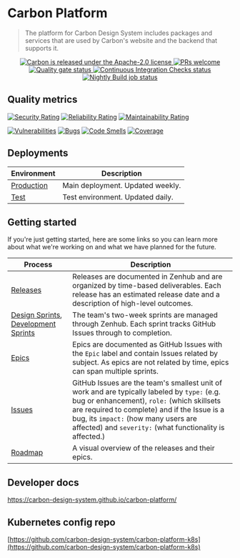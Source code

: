 # Carbon Platform

> The platform for Carbon Design System includes packages and services that are used by Carbon's
> website and the backend that supports it.

<p align="center">
  <a href="https://github.com/carbon-design-system/carbon/blob/master/LICENSE">
    <img
      src="https://img.shields.io/badge/license-Apache--2.0-blue.svg"
      alt="Carbon is released under the Apache-2.0 license"
    />
  </a>
  <a href="https://github.com/carbon-design-system/carbon-platform/blob/master/docs/CONTRIBUTING.md">
    <img
      src="https://img.shields.io/badge/PRs-welcome-brightgreen.svg"
      alt="PRs welcome"
    />
  </a>
  <a href="https://sonarcloud.io/dashboard?id=carbon-design-system_carbon-platform">
    <img
      src="https://sonarcloud.io/api/project_badges/measure?project=carbon-design-system_carbon-platform&metric=alert_status"
      alt="Quality gate status"
    />
  </a>
  <a href="https://github.com/carbon-design-system/carbon-platform/actions/workflows/ci-checks.yml">
    <img
      src="https://github.com/carbon-design-system/carbon-platform/actions/workflows/ci-checks.yml/badge.svg"
      alt="Continuous Integration Checks status"
    />
  </a>
  <a href="https://github.com/carbon-design-system/carbon-platform/actions/workflows/nightly.yml">
    <img
      src="https://github.com/carbon-design-system/carbon-platform/actions/workflows/nightly.yml/badge.svg"
      alt="Nightly Build job status"
    />
  </a>
</p>

## Quality metrics

[![Security Rating](https://sonarcloud.io/api/project_badges/measure?project=carbon-design-system_carbon-platform&metric=security_rating)](https://sonarcloud.io/summary/new_code?id=carbon-design-system_carbon-platform)
[![Reliability Rating](https://sonarcloud.io/api/project_badges/measure?project=carbon-design-system_carbon-platform&metric=reliability_rating)](https://sonarcloud.io/summary/new_code?id=carbon-design-system_carbon-platform)
[![Maintainability Rating](https://sonarcloud.io/api/project_badges/measure?project=carbon-design-system_carbon-platform&metric=sqale_rating)](https://sonarcloud.io/summary/new_code?id=carbon-design-system_carbon-platform)

[![Vulnerabilities](https://sonarcloud.io/api/project_badges/measure?project=carbon-design-system_carbon-platform&metric=vulnerabilities)](https://sonarcloud.io/summary/new_code?id=carbon-design-system_carbon-platform)
[![Bugs](https://sonarcloud.io/api/project_badges/measure?project=carbon-design-system_carbon-platform&metric=bugs)](https://sonarcloud.io/summary/new_code?id=carbon-design-system_carbon-platform)
[![Code Smells](https://sonarcloud.io/api/project_badges/measure?project=carbon-design-system_carbon-platform&metric=code_smells)](https://sonarcloud.io/summary/new_code?id=carbon-design-system_carbon-platform)
[![Coverage](https://sonarcloud.io/api/project_badges/measure?project=carbon-design-system_carbon-platform&metric=coverage)](https://sonarcloud.io/summary/new_code?id=carbon-design-system_carbon-platform)

## Deployments

| Environment                               | Description                      |
| ----------------------------------------- | -------------------------------- |
| [Production](next.carbondesignsystem.com) | Main deployment. Updated weekly. |
| [Test](next-test.carbondesignsystem.com)  | Test environment. Updated daily. |

## Getting started

If you're just getting started, here are some links so you can learn more about what we're working
on and what we have planned for the future.

| Process                                                                                                                                                                                                                                | Description                                                                                                                                                                                                                                                                                    |
| -------------------------------------------------------------------------------------------------------------------------------------------------------------------------------------------------------------------------------------- | ---------------------------------------------------------------------------------------------------------------------------------------------------------------------------------------------------------------------------------------------------------------------------------------------- |
| [Releases](https://app.zenhub.com/workspaces/platform-product-management-624ca9397d28730018df40c2/reports/release)                                                                                                                     | Releases are documented in Zenhub and are organized by time-based deliverables. Each release has an estimated release date and a description of high-level outcomes.                                                                                                                           |
| [Design Sprints](https://app.zenhub.com/workspaces/platform-design-624ca8ad03d709001dc542bf/reports/burndown), [Development Sprints](https://app.zenhub.com/workspaces/platform-development-624c3fc8b7972e001130fef7/reports/burndown) | The team's two-week sprints are managed through Zenhub. Each sprint tracks GitHub Issues through to completion.                                                                                                                                                                                |
| [Epics](https://github.com/carbon-design-system/carbon-platform/issues?q=is%3Aissue+is%3Aopen+label%3AEpic)                                                                                                                            | Epics are documented as GitHub Issues with the `Epic` label and contain Issues related by subject. As epics are not related by time, epics can span multiple sprints.                                                                                                                          |
| [Issues](https://github.com/carbon-design-system/carbon-platform/issues)                                                                                                                                                               | GitHub Issues are the team's smallest unit of work and are typically labeled by `type:` (e.g. bug or enhancement), `role:` (which skillsets are required to complete) and if the Issue is a bug, its `impact:` (how many users are affected) and `severity:` (what functionality is affected.) |
| [Roadmap](https://app.zenhub.com/workspaces/platform-product-c-624ca9397d28730018df40c2/roadmap)                                                                                                                                       | A visual overview of the releases and their epics.                                                                                                                                                                                                                                             |

## Developer docs

https://carbon-design-system.github.io/carbon-platform/

## Kubernetes config repo

[https://github.com/carbon-design-system/carbon-platform-k8s](https://github.com/carbon-design-system/carbon-platform-k8s)

